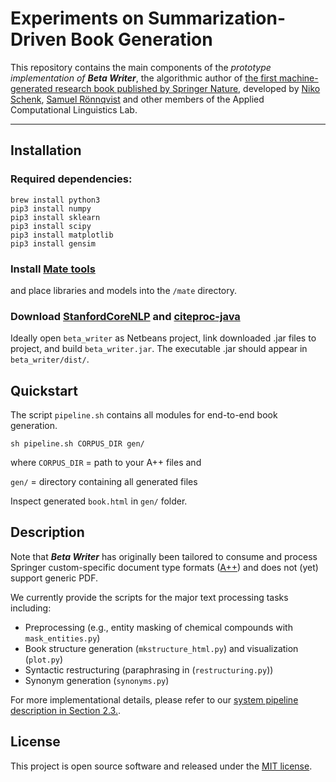 # Experiments on Summarization-Driven Book Generation
This repository contains the main components of the <i>prototype implementation of <b>Beta Writer</b></i>, the algorithmic author of [the first machine-generated research book published by Springer Nature](https://link.springer.com/book/10.1007/978-3-030-16800-1), developed by [Niko Schenk](https://github.com/Nikoschenk), [Samuel Rönnqvist](https://github.com/sronnqvist) and other members of the Applied Computational Linguistics Lab.

---
## Installation

### Required dependencies:
```
brew install python3
pip3 install numpy
pip3 install sklearn
pip3 install scipy
pip3 install matplotlib
pip3 install gensim
```

### Install [Mate tools](https://code.google.com/archive/p/mate-tools/)
and place libraries and models into the <code>/mate</code> directory.


### Download [StanfordCoreNLP](https://stanfordnlp.github.io/CoreNLP/) and [citeproc-java](https://michel-kraemer.github.io/citeproc-java/)

Ideally open <code>beta_writer</code> as Netbeans project, link downloaded .jar files to project, and build <code>beta_writer.jar</code>.
The executable .jar should appear in <code>beta_writer/dist/</code>.

## Quickstart
The script <code>pipeline.sh</code> contains all modules for end-to-end book generation.
```
sh pipeline.sh CORPUS_DIR gen/
```
where <code>CORPUS_DIR</code> = path to your A++ files and 

<code>gen/</code> = directory containing all generated files

Inspect generated <code>book.html</code> in <code>gen/</code> folder.

## Description

Note that <i><b>Beta Writer</b></i> has originally been tailored to consume and process Springer custom-specific document type formats ([A++](http://devel.springer.de/A++/V2.4/DTD/)) and does not (yet) support generic PDF.

We currently provide the scripts for the major text processing tasks including:

* Preprocessing (e.g., entity masking of chemical compounds with <code>mask_entities.py</code>)
* Book structure generation (<code>mkstructure_html.py</code>) and visualization (<code>plot.py</code>)
* Syntactic restructuring (paraphrasing in (<code>restructuring.py</code>))
* Synonym generation (<code>synonyms.py</code>)


For more implementational details, please refer to our [system pipeline description in Section 2.3.](https://link.springer.com/content/pdf/bfm%3A978-3-030-16800-1%2F1.pdf).


## License
This project is open source software and released under the [MIT license](https://opensource.org/licenses/MIT).


